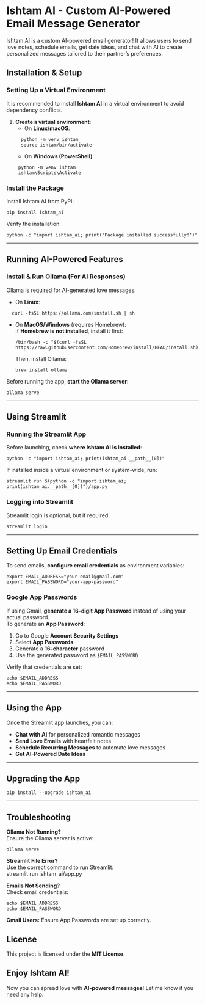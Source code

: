 # Ishtam AI - Custom AI-Powered Email Message Generator  

Ishtam AI is a custom AI-powered email generator! It allows users to send love notes, schedule emails, get date ideas, and chat with AI to create personalized messages tailored to their partner’s preferences.

## Installation & Setup  

### Setting Up a Virtual Environment  

It is recommended to install **Ishtam AI** in a virtual environment to avoid dependency conflicts.  

1. **Create a virtual environment**:  
   - On **Linux/macOS**:
   ```  
     python -m venv ishtam  
     source ishtam/bin/activate  
   ```
   - On **Windows (PowerShell)**:  
    ```
     python -m venv ishtam  
     ishtam\Scripts\Activate  
    ```

### Install the Package  

Install Ishtam AI from PyPI:  

```
pip install ishtam_ai  
```

Verify the installation:  

```
python -c "import ishtam_ai; print('Package installed successfully!')"
```  

---

## Running AI-Powered Features  

### Install & Run Ollama (For AI Responses)  

Ollama is required for AI-generated love messages.  

- On **Linux**:  
```
  curl -fsSL https://ollama.com/install.sh | sh  
```
- On **MacOS/Windows** (requires Homebrew):  
  If **Homebrew is not installed**, install it first:  
  ```
  /bin/bash -c "$(curl -fsSL https://raw.githubusercontent.com/Homebrew/install/HEAD/install.sh)"  
  ```

  Then, install Ollama:  
  ```
  brew install ollama  

  ```

Before running the app, **start the Ollama server**:  

```
ollama serve  
```

---

## Using Streamlit  

### Running the Streamlit App  

Before launching, check **where Ishtam AI is installed**:  
```
python -c "import ishtam_ai; print(ishtam_ai.__path__[0])"  
```

If installed inside a virtual environment or system-wide, run:  
```
streamlit run $(python -c "import ishtam_ai; print(ishtam_ai.__path__[0])")/app.py  
```

### Logging into Streamlit  

Streamlit login is optional, but if required:  
```
streamlit login  
```

---

## Setting Up Email Credentials  

To send emails, **configure email credentials** as environment variables:  

```
export EMAIL_ADDRESS="your-email@gmail.com"  
export EMAIL_PASSWORD="your-app-password"  
```

### Google App Passwords  
If using Gmail, **generate a 16-digit App Password** instead of using your actual password.  
To generate an **App Password**:  
1. Go to Google **Account Security Settings**  
2. Select **App Passwords**  
3. Generate a **16-character** password  
4. Use the generated password as `$EMAIL_PASSWORD`  

Verify that credentials are set:  
```
echo $EMAIL_ADDRESS  
echo $EMAIL_PASSWORD  
```

---

## Using the App  

Once the Streamlit app launches, you can:  
- **Chat with AI** for personalized romantic messages  
- **Send Love Emails** with heartfelt notes  
- **Schedule Recurring Messages** to automate love messages  
- **Get AI-Powered Date Ideas**  

---

## Upgrading the App

```
pip install --upgrade ishtam_ai

```

---

## Troubleshooting  

**Ollama Not Running?**  
Ensure the Ollama server is active:  
```
ollama serve  
```

**Streamlit File Error?**  
Use the correct command to run Streamlit:  
streamlit run ishtam_ai/app.py  

**Emails Not Sending?**  
Check email credentials:  
```
echo $EMAIL_ADDRESS  
echo $EMAIL_PASSWORD  
```

**Gmail Users:** Ensure App Passwords are set up correctly.  


## License  

This project is licensed under the **MIT License**.  

## Enjoy Ishtam AI!  

Now you can spread love with **AI-powered messages**! Let me know if you need any help.  
